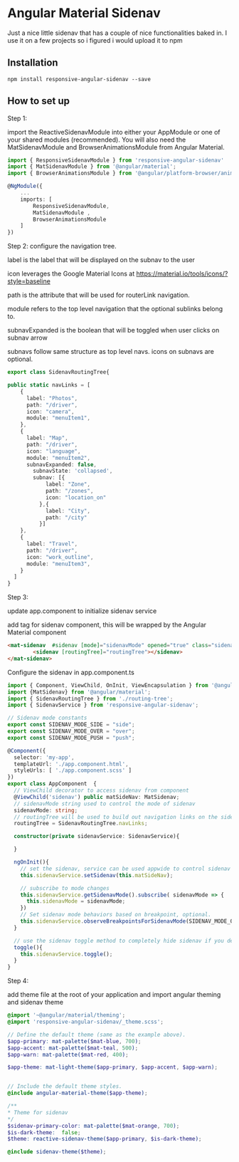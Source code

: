 # Angular Material Sidenav


Just a nice little sidenav that has a couple of nice functionalities baked in. I use it on a few
projects so i figured i would upload it to npm


## Installation
```
npm install responsive-angular-sidenav --save
```

## How to set up

Step 1:

import the ReactiveSidenavModule into either your AppModule or one of your 
shared modules (recommended). You will also need the MatSidenavModule and BrowserAnimationsModule from Angular Material.

```Typescript
import { ResponsiveSidenavModule } from 'responsive-angular-sidenav'
import { MatSidenavModule } from '@angular/material';
import { BrowserAnimationsModule } from '@angular/platform-browser/animations';

@NgModule({
    ...
    imports: [
        ResponsiveSidenavModule,
		MatSidenavModule ,
		BrowserAnimationsModule
    ]
})
```

Step 2: configure the navigation tree.

label is the label that will be displayed on the subnav to the user

icon leverages the Google Material Icons at https://material.io/tools/icons/?style=baseline

path is the attribute that will be used for routerLink navigation.

module refers to the top level navigation that the optional sublinks belong to.

subnavExpanded is the boolean that will be toggled when user clicks on subnav arrow

subnavs follow same structure as top level navs. icons on subnavs are optional.

```Typescript
export class SidenavRoutingTree{

public static navLinks = [
    {
      label: "Photos",
      path: "/driver",
      icon: "camera",
      module: "menuItem1",
    },
    {
      label: "Map",
      path: "/driver",
      icon: "language",
      module: "menuItem2",
      subnavExpanded: false,
        subnavState: 'collapsed',
        subnav: [{
            label: "Zone",
            path: "/zones",
            icon: "location_on"
          },{
            label: "City",
            path: "/city"
          }]
    },
    {
      label: "Travel",
      path: "/driver",
      icon: "work_outline",
      module: "menuItem3",
    }
  ]
}
```

Step 3:

update app.component to initialize sidenav service

add tag for sidenav component, this will be wrapped by the Angular Material <mat-sidenav></mat-sidenav> component
```html
<mat-sidenav  #sidenav [mode]="sidenavMode" opened="true" class="sidenav-background">
    	<sidenav [routingTree]="routingTree"></sidenav>
</mat-sidenav>
```

Configure the sidenav in app.component.ts
```Typescript
import { Component, ViewChild, OnInit, ViewEncapsulation } from '@angular/core';
import {MatSidenav} from '@angular/material';
import { SidenavRoutingTree } from './routing-tree';
import { SidenavService } from 'responsive-angular-sidenav';

// Sidenav mode constants
export const SIDENAV_MODE_SIDE = "side";
export const SIDENAV_MODE_OVER = "over";
export const SIDENAV_MODE_PUSH = "push";

@Component({
  selector: 'my-app',
  templateUrl: './app.component.html',
  styleUrls: [ './app.component.scss' ]
})
export class AppComponent  {
  // ViewChild decorator to access sidenav from component
  @ViewChild('sidenav') public matSideNav: MatSidenav;
  // sidenavMode string used to control the mode of sidenav
  sidenavMode: string;
  // routingTree will be used to build out navigation links on the sidenav
  routingTree = SidenavRoutingTree.navLinks;

  constructor(private sidenavService: SidenavService){

  }

  ngOnInit(){
    // set the sidenav, service can be used appwide to control sidenav
    this.sidenavService.setSidenav(this.matSideNav);

    // subscribe to mode changes
    this.sidenavService.getSidenavMode().subscribe( sidenavMode => {
      this.sidenavMode = sidenavMode;
    })
    // Set sidenav mode behaviors based on breakpoint, optional.
    this.sidenavService.observeBreakpointsForSidenavMode(SIDENAV_MODE_OVER, SIDENAV_MODE_SIDE)
  }

  // use the sidenav toggle method to completely hide sidenav if you desire
  toggle(){
    this.sidenavService.toggle();
  }
}
```

Step 4:

add theme file at the root of your application and import angular theming
and sidenav theme

```scss
@import '~@angular/material/theming';
@import 'responsive-angular-sidenav/_theme.scss';

// Define the default theme (same as the example above).
$app-primary: mat-palette($mat-blue, 700);
$app-accent: mat-palette($mat-teal, 500);
$app-warn: mat-palette($mat-red, 400);

$app-theme: mat-light-theme($app-primary, $app-accent, $app-warn);


// Include the default theme styles.
@include angular-material-theme($app-theme);

/**
* Theme for sidenav
*/
$sidenav-primary-color: mat-palette($mat-orange, 700);
$is-dark-theme:  false;
$theme: reactive-sidenav-theme($app-primary, $is-dark-theme);

@include sidenav-theme($theme);
```
